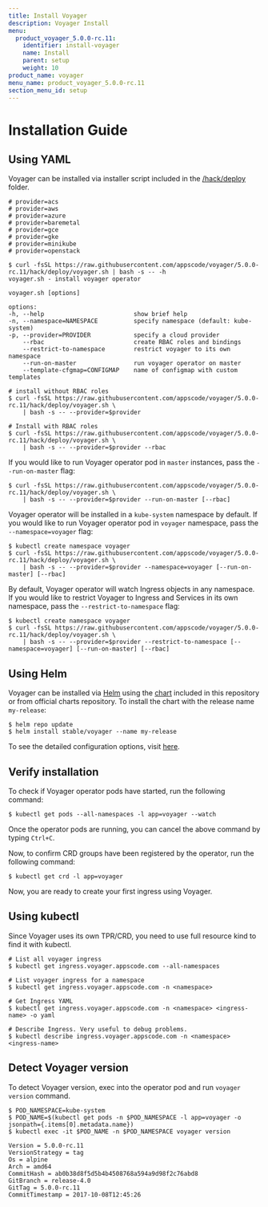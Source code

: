```yaml
---
title: Install Voyager
description: Voyager Install
menu:
  product_voyager_5.0.0-rc.11:
    identifier: install-voyager
    name: Install
    parent: setup
    weight: 10
product_name: voyager
menu_name: product_voyager_5.0.0-rc.11
section_menu_id: setup
---
```


# Installation Guide

## Using YAML
Voyager can be installed via installer script included in the [/hack/deploy](https://github.com/appscode/voyager/tree/5.0.0-rc.11/hack/deploy) folder.

```console
# provider=acs
# provider=aws
# provider=azure
# provider=baremetal
# provider=gce
# provider=gke
# provider=minikube
# provider=openstack

$ curl -fsSL https://raw.githubusercontent.com/appscode/voyager/5.0.0-rc.11/hack/deploy/voyager.sh | bash -s -- -h
voyager.sh - install voyager operator

voyager.sh [options]

options:
-h, --help                         show brief help
-n, --namespace=NAMESPACE          specify namespace (default: kube-system)
-p, --provider=PROVIDER            specify a cloud provider
    --rbac                         create RBAC roles and bindings
    --restrict-to-namespace        restrict voyager to its own namespace
    --run-on-master                run voyager operator on master
    --template-cfgmap=CONFIGMAP    name of configmap with custom templates

# install without RBAC roles
$ curl -fsSL https://raw.githubusercontent.com/appscode/voyager/5.0.0-rc.11/hack/deploy/voyager.sh \
    | bash -s -- --provider=$provider

# Install with RBAC roles
$ curl -fsSL https://raw.githubusercontent.com/appscode/voyager/5.0.0-rc.11/hack/deploy/voyager.sh \
    | bash -s -- --provider=$provider --rbac
```

If you would like to run Voyager operator pod in `master` instances, pass the `--run-on-master` flag:

```console
$ curl -fsSL https://raw.githubusercontent.com/appscode/voyager/5.0.0-rc.11/hack/deploy/voyager.sh \
    | bash -s -- --provider=$provider --run-on-master [--rbac]
```

Voyager operator will be installed in a `kube-system` namespace by default. If you would like to run Voyager operator pod in `voyager` namespace, pass the `--namespace=voyager` flag:

```console
$ kubectl create namespace voyager
$ curl -fsSL https://raw.githubusercontent.com/appscode/voyager/5.0.0-rc.11/hack/deploy/voyager.sh \
    | bash -s -- --provider=$provider --namespace=voyager [--run-on-master] [--rbac]
```

By default, Voyager operator will watch Ingress objects in any namespace. If you would like to restrict Voyager to Ingress and Services in its own namespace, pass the `--restrict-to-namespace` flag:

```console
$ kubectl create namespace voyager
$ curl -fsSL https://raw.githubusercontent.com/appscode/voyager/5.0.0-rc.11/hack/deploy/voyager.sh \
    | bash -s -- --provider=$provider --restrict-to-namespace [--namespace=voyager] [--run-on-master] [--rbac]
```


## Using Helm
Voyager can be installed via [Helm](https://helm.sh/) using the [chart](https://github.com/appscode/voyager/tree/5.0.0-rc.11/chart/stable/voyager) included in this repository or from official charts repository. To install the chart with the release name `my-release`:
```console
$ helm repo update
$ helm install stable/voyager --name my-release
```
To see the detailed configuration options, visit [here](https://github.com/appscode/voyager/tree/5.0.0-rc.11/chart/stable/voyager).


## Verify installation
To check if Voyager operator pods have started, run the following command:
```console
$ kubectl get pods --all-namespaces -l app=voyager --watch
```

Once the operator pods are running, you can cancel the above command by typing `Ctrl+C`.

Now, to confirm CRD groups have been registered by the operator, run the following command:
```console
$ kubectl get crd -l app=voyager
```

Now, you are ready to create your first ingress using Voyager.

## Using kubectl
Since Voyager uses its own TPR/CRD, you need to use full resource kind to find it with kubectl.
```console
# List all voyager ingress
$ kubectl get ingress.voyager.appscode.com --all-namespaces

# List voyager ingress for a namespace
$ kubectl get ingress.voyager.appscode.com -n <namespace>

# Get Ingress YAML
$ kubectl get ingress.voyager.appscode.com -n <namespace> <ingress-name> -o yaml

# Describe Ingress. Very useful to debug problems.
$ kubectl describe ingress.voyager.appscode.com -n <namespace> <ingress-name>
```

## Detect Voyager version
To detect Voyager version, exec into the operator pod and run `voyager version` command.
```console
$ POD_NAMESPACE=kube-system
$ POD_NAME=$(kubectl get pods -n $POD_NAMESPACE -l app=voyager -o jsonpath={.items[0].metadata.name})
$ kubectl exec -it $POD_NAME -n $POD_NAMESPACE voyager version

Version = 5.0.0-rc.11
VersionStrategy = tag
Os = alpine
Arch = amd64
CommitHash = ab0b38d8f5d5b4b4508768a594a9d98f2c76abd8
GitBranch = release-4.0
GitTag = 5.0.0-rc.11
CommitTimestamp = 2017-10-08T12:45:26
```
